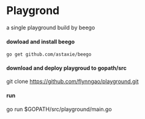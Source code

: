 # Playgrond

a single playground build by beego

#### dowload and install beego

    go get github.com/astaxie/beego
    
#### download and deploy playgroud to gopath/src

  git clone https://github.com/flynngao/playground.git
  
#### run

  go run $GOPATH/src/playground/main.go

